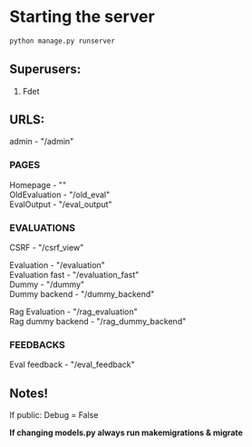 # Starting the server
```py
python manage.py runserver
```
## **Superusers:** <br>
1. Fdet


## **URLS:** 
admin - "/admin" <br>
### PAGES
Homepage - "" <br>
OldEvaluation - "/old_eval" <br>
EvalOutput - "/eval_output" <br>

### EVALUATIONS
CSRF - "/csrf_view" <br>

Evaluation - "/evaluation" <br>
Evaluation fast - "/evaluation_fast" <br>
Dummy - "/dummy" <br>
Dummy backend - "/dummy_backend" <br>

Rag Evaluation - "/rag_evaluation" <br>
Rag dummy backend - "/rag_dummy_backend" <br>


### FEEDBACKS
Eval feedback - "/eval_feedback" <br>

## **Notes!** <br>
If public: Debug = False

**If changing models.py always run makemigrations & migrate**